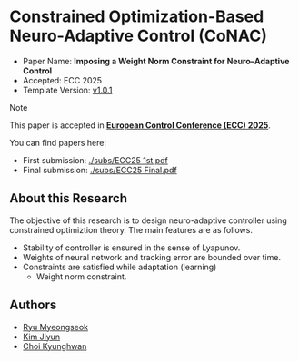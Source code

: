 # Constrained Optimization-Based Neuro-Adaptive Control (CoNAC)

- Paper Name: **Imposing a Weight Norm Constraint for Neuro–Adaptive Control**
- Accepted: ECC 2025
- Template Version: [v1.0.1](https://github.com/KAIST-MIC-Lab/template/commit/5351f2a1ced251c780ee6ade366ccb658643dec6)

> [!Note]
> This paper is accepted in [__European Control Conference (ECC) 2025__](https://ecc25.euca-ecc.org). 

You can find papers here:

- First submission: [./subs/ECC25 1st.pdf](./subs/ECC25%201st.pdf)
- Final submission: [./subs/ECC25 Final.pdf](./subs/ECC25%20Final.pdf)

## About this Research

The objective of this research is to design neuro-adaptive controller using constrained optimiztion theory. 
The main features are as follows.

- Stability of controller is ensured in the sense of Lyapunov.
- Weights of neural network and tracking error are bounded over time.
- Constraints are satisfied while adaptation (learning)
    - Weight norm constraint.

## Authors

- [Ryu Myeongseok](https://github.com/DDingR)
- [Kim Jiyun](https://github.com/jixyuxn)
- [Choi Kyunghwan](https://github.com/Kyunghwan-Choi)

